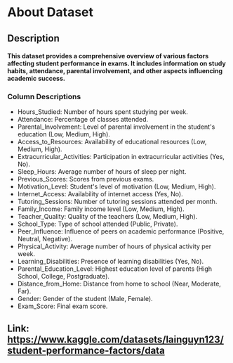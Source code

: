 
# About Dataset

## Description

#### This dataset provides a comprehensive overview of various factors affecting student performance in exams. It includes information on study habits, attendance, parental involvement, and other aspects influencing academic success.

### Column Descriptions
- Hours_Studied: Number of hours spent studying per week.
- Attendance: Percentage of classes attended.
- Parental_Involvement: Level of parental involvement in the student's education (Low, Medium, High).
- Access_to_Resources: Availability of educational resources (Low, Medium, High).
- Extracurricular_Activities: Participation in extracurricular activities (Yes, No).
- Sleep_Hours: Average number of hours of sleep per night.
- Previous_Scores: Scores from previous exams.
- Motivation_Level: Student's level of motivation (Low, Medium, High).
- Internet_Access: Availability of internet access (Yes, No).
- Tutoring_Sessions: Number of tutoring sessions attended per month.
- Family_Income: Family income level (Low, Medium, High).
- Teacher_Quality: Quality of the teachers (Low, Medium, High).
- School_Type: Type of school attended (Public, Private).
- Peer_Influence: Influence of peers on academic performance (Positive, Neutral, Negative).
- Physical_Activity: Average number of hours of physical activity per week.
- Learning_Disabilities: Presence of learning disabilities (Yes, No).
- Parental_Education_Level: Highest education level of parents (High School, College, Postgraduate).
- Distance_from_Home: Distance from home to school (Near, Moderate, Far).
- Gender: Gender of the student (Male, Female).
- Exam_Score: Final exam score.

## Link: https://www.kaggle.com/datasets/lainguyn123/student-performance-factors/data